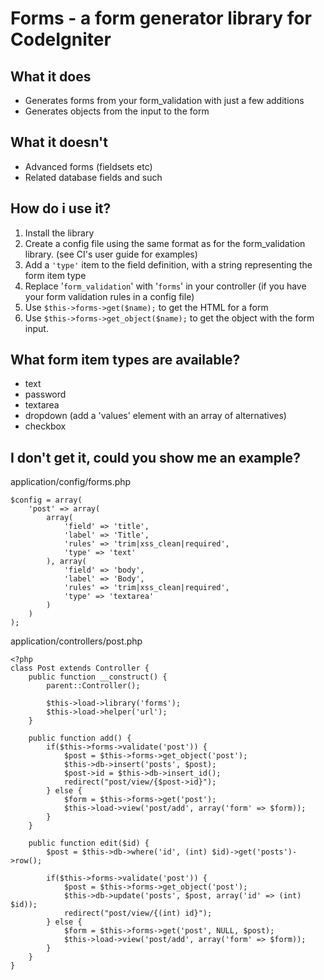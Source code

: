 Forms - a form generator library for CodeIgniter
================================================

What it does
------------
*	Generates forms from your form_validation with just a few additions
*	Generates objects from the input to the form

What it doesn't
-------------------
*	Advanced forms (fieldsets etc)
* 	Related database fields and such

How do i use it?
----------------
1.	Install the library
2.	Create a config file using the same format as for the form_validation library. (see CI's user guide for examples)
3.	Add a `'type'` item to the field definition, with a string representing the form item type
4. 	Replace '`form_validation`' with '`forms`' in your controller (if you have your form validation rules in a config file)
5. 	Use `$this->forms->get($name);` to get the HTML for a form
6.	Use `$this->forms->get_object($name);` to get the object with the form input.

What form item types are available?
-----------------------------------
*	text
* 	password
* 	textarea
*	dropdown (add a 'values' element with an array of alternatives)
*	checkbox

I don't get it, could you show me an example?
------------------------------------------------
application/config/forms.php

	$config = array(
		'post' => array(
			array(
				'field' => 'title',
				'label' => 'Title',
				'rules' => 'trim|xss_clean|required',
				'type' => 'text'
			), array(
				'field' => 'body',
				'label' => 'Body',
				'rules' => 'trim|xss_clean|required',
				'type' => 'textarea'
			)
		)
	);

application/controllers/post.php

	<?php
	class Post extends Controller {
		public function __construct() {
			parent::Controller();
		
			$this->load->library('forms');
			$this->load->helper('url');
		}
	
		public function add() {
			if($this->forms->validate('post')) {
				$post = $this->forms->get_object('post');
				$this->db->insert('posts', $post);
				$post->id = $this->db->insert_id();
				redirect("post/view/{$post->id}");
			} else {
				$form = $this->forms->get('post');
				$this->load->view('post/add', array('form' => $form));
			}
		}
	
		public function edit($id) {
			$post = $this->db->where('id', (int) $id)->get('posts')->row();
			
			if($this->forms->validate('post')) {
				$post = $this->forms->get_object('post');
				$this->db->update('posts', $post, array('id' => (int) $id));
				redirect("post/view/{(int) id}");
			} else {
				$form = $this->forms->get('post', NULL, $post);
				$this->load->view('post/add', array('form' => $form));
			}
		}
	}